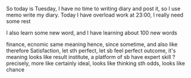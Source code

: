 So today is Tuesday, I have no time to writing diary and post it, so I use memo write my diary. Today I have overload work at 23:00, I really need some rest

I also learn some new word, and I have learning about 100 new words

finance, ecnomic same meaning
hence, since sometime, and also like therefore
Satisfaction, let sth perfect, let sb feel perfect
outcome, it's meaning looks like result
institute, a platform of sb have expert skill ?
precisely, more like certainly
ideal, looks like thinking sth
odds, looks like chance
